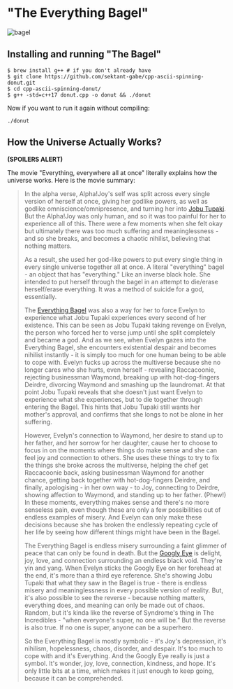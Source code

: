 # "The Everything Bagel"

![bagel](donut.gif)

## Installing and running "The Bagel"

```
$ brew install g++ # if you don't already have
$ git clone https://github.com/sektant-gabe/cpp-ascii-spinning-donut.git
$ cd cpp-ascii-spinning-donut/
$ g++ -std=c++17 donut.cpp -o donut && ./donut
```

Now if you want to run it again without compiling: 

```
./donut
```

## How the Universe Actually Works? 

**(SPOILERS ALERT)**

The movie "Everything, everywhere all at once" literally explains how the universe works. Here is the movie summary:

> In the alpha verse, Alpha!Joy's self was split across every single version of herself at once, giving her godlike powers, as well as godlike omniscience/omnipresence, and turning her into [Jobu Tupaki](https://www.reddit.com/search/?q=Jobu+Tupaki+meaning&cId=53b5a63c-4b89-4837-b4df-0f1fe792ca5b&iId=15637066-06e4-4e99-8dec-cb05439dbffb). But the Alpha!Joy was only human, and so it was too painful for her to experience all of this. There were a few moments when she felt okay but ultimately there was too much suffering and meaninglessness - and so she breaks, and becomes a chaotic nihilist, believing that nothing matters.
> 
> As a result, she used her god-like powers to put every single thing in every single universe together all at once. A literal "everything" bagel - an object that has "everything." Like an inverse black hole. She intended to put herself through the bagel in an attempt to die/erase herself/erase everything. It was a method of suicide for a god, essentially.
> 
> The [Everything Bagel](https://www.reddit.com/search/?q=Everything+Bagel+meaning&cId=b6f4ca32-7db8-4169-bf6b-8b227140f92a&iId=851b2ed8-5208-46ae-b675-b51e937191ae) was also a way for her to force Evelyn to experience what Jobu Tupaki experiences every second of her existence. This can be seen as Jobu Tupaki taking revenge on Evelyn, the person who forced her to verse jump until she split completely and became a god. And as we see, when Evelyn gazes into the Everything Bagel, she encounters existential despair and becomes nihilist instantly - it is simply too much for one human being to be able to cope with. Evelyn fucks up across the multiverse because she no longer cares who she hurts, even herself - revealing Raccacoonie, rejecting businessman Waymond, breaking up with hot-dog-fingers Deirdre, divorcing Waymond and smashing up the laundromat. At that point Jobu Tupaki reveals that she doesn't just want Evelyn to experience what she experiences, but to die together through entering the Bagel. This hints that Jobu Tupaki still wants her mother's approval, and confirms that she longs to not be alone in her suffering.
> 
> However, Evelyn's connection to Waymond, her desire to stand up to her father, and her sorrow for her daughter, cause her to choose to focus in on the moments where things do make sense and she can feel joy and connection to others. She uses these things to try to fix the things she broke across the multiverse, helping the chef get Raccacoonie back, asking businessman Waymond for another chance, getting back together with hot-dog-fingers Deirdre, and finally, apologising - in her own way - to Joy, connecting to Deirdre, showing affection to Waymond, and standing up to her father. (Phew!) In these moments, everything makes sense and there's no more senseless pain, even though these are only a few possibilities out of endless examples of misery. And Evelyn can only make these decisions because she has broken the endlessly repeating cycle of her life by seeing how different things might have been in the Bagel.
> 
> The Everything Bagel is endless misery surrounding a faint glimmer of peace that can only be found in death. But the [Googly Eye](https://www.reddit.com/search/?q=Googly+Eye+meaning&cId=194b65d4-bc53-40ba-b3d9-d51329295dad&iId=ec2ff9ff-374b-410a-bb4a-0ee9e94d86fa) is delight, joy, love, and connection surrounding an endless black void. They're yin and yang. When Evelyn sticks the Googly Eye on her forehead at the end, it's more than a third eye reference. She's showing Jobu Tupaki that what they saw in the Bagel is true - there is endless misery and meaninglessness in every possible version of reality. But, it's also possible to see the reverse - because nothing matters, everything does, and meaning can only be made out of chaos. Random, but it's kinda like the reverse of Syndrome's thing in The Incredibles - "when everyone's super, no one will be." But the reverse is also true. If no one is super, anyone can be a superhero.
> 
> So the Everything Bagel is mostly symbolic - it's Joy's depression, it's nihilism, hopelessness, chaos, disorder, and despair. It's too much to cope with and it's Everything. And the Googly Eye really is just a symbol. It's wonder, joy, love, connection, kindness, and hope. It's only little bits at a time, which makes it just enough to keep going, because it can be comprehended.
